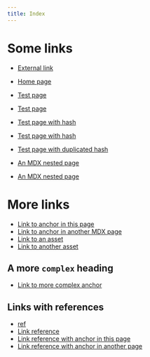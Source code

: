 ```yaml
---
title: Index
---
```


# Some links

- [External link](https://starlight.astro.build/)

- [Home page](/)

- [Test page](/test)
- [Test page](/test/)

- [Test page with hash](/test#title)
- [Test page with hash](/test/#title)

- [Test page with duplicated hash](/test#title-1)

- [An MDX nested page](/guides/example)
- [An MDX nested page](/guides/example/)

# More links

- [Link to anchor in this page](#some-links)
- [Link to anchor in another MDX page](/guides/example/#some-links)
- [Link to an asset](/favicon.svg)
- [Link to another asset](/guidelines/dummy.pdf)

## A more `complex` heading

- [Link to more complex anchor](#a-more-complex-heading)

## Links with references

- [ref]
- [Link reference][ref]
- [Link reference with anchor in this page][ref-with-anchor-internal]
- [Link reference with anchor in another page][ref-with-anchor-external]

[ref]: /test
[ref-with-anchor-internal]: #some-links
[ref-with-anchor-external]: /test#title
